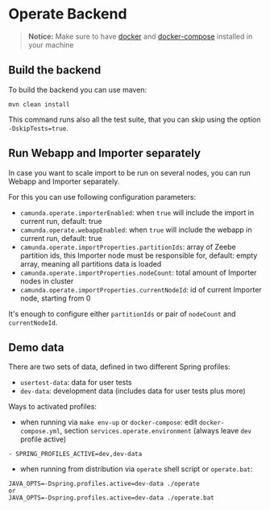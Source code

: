 # Operate Backend

> **Notice:** Make sure to have [docker](https://docs.docker.com/install/)
> and [docker-compose](https://docs.docker.com/compose/install/) installed
> in your machine

## Build the backend

To build the backend you can use maven:

```
mvn clean install
```

This command runs also all the test suite, that you can skip using the
option `-DskipTests=true`.

## Run Webapp and Importer separately

In case you want to scale import to be run on several nodes, you can run Webapp and Importer separately.

For this you can use following configuration parameters:
* `camunda.operate.importerEnabled`: when `true` will include the import in current run, default: true
* `camunda.operate.webappEnabled`: when `true` will include the webapp in current run, default: true
* `camunda.operate.importProperties.partitionIds`: array of Zeebe partition ids, this Importer node must be responsible for, default: empty array, meaning all partitions data is loaded
* `camunda.operate.importProperties.nodeCount`: total amount of Importer nodes in cluster
* `camunda.operate.importProperties.currentNodeId`: id of current Importer node, starting from 0

It's enough to configure either `partitionIds` or pair of `nodeCount` and `currentNodeId`.

## Demo data

There are two sets of data, defined in two different Spring profiles:

- `usertest-data`: data for user tests
- `dev-data`: development data (includes data for user tests plus more)

Ways to activated profiles:

- when running via `make env-up` or `docker-compose`: edit `docker-compose.yml`, section `services.operate.environment` (always leave `dev` profile active)
```text
- SPRING_PROFILES_ACTIVE=dev,dev-data
```
- when running from distribution via `operate` shell script or `operate.bat`:
```text
JAVA_OPTS=-Dspring.profiles.active=dev-data ./operate
or 
JAVA_OPTS=-Dspring.profiles.active=dev-data ./operate.bat
```